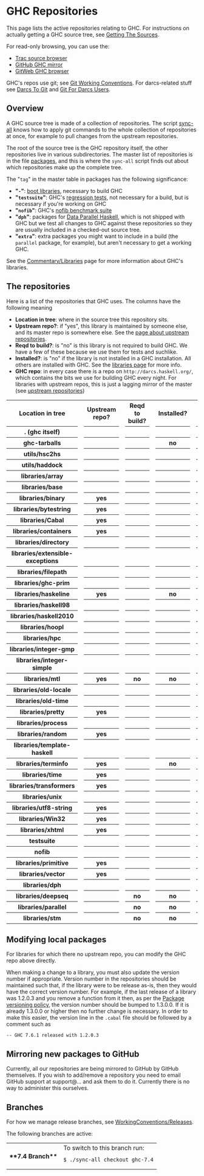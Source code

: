


# GHC Repositories



This page lists the active repositories relating to GHC. For instructions on actually getting a GHC source tree, see [Getting The Sources](building/getting-the-sources).



For read-only browsing, you can use the:


- [ Trac source browser](http://hackage.haskell.org/trac/ghc/browser)
- [ GitHub GHC mirror](http://github.com/ghc/ghc)
- [ GitWeb GHC browser](http://darcs.haskell.org/cgi-bin/gitweb.cgi)


GHC's repos use git; see [Git Working Conventions](working-conventions/git). For darcs-related stuff see [Darcs To Git](darcs-to-git) and [Git For Darcs Users](git-for-darcs-users).


## Overview



A GHC source tree is made of a collection of repositories. The script [sync-all](building/sync-all) knows how to apply git commands to the whole collection of repositories at once, for example to pull changes from the upstream repositories.



The root of the source tree is the GHC repository itself, the other repositories live in various subdirectories. The master list of repositories is in the file [packages](/trac/ghc/browser/ghc/packages), and this is where the `sync-all` script finds out about which repositories make up the complete tree.



The "`tag`" in the master table in packages has the following significance:


- **"`-`"**: [boot libraries](commentary/libraries), necessary to build GHC
- **"`testsuite`"**: GHC's [regression tests](building/running-tests), not necessary for a build, but is necessary if you're working on GHC
- **"`nofib`"**: GHC's [nofib benchmark suite](building/running-no-fib)
- **"`dph`"**: packages for [Data Parallel Haskell](data-parallel), which is not shipped with GHC but we test all changes to GHC against these repositories so they are usually included in a checked-out source tree.
- **"`extra`"**: extra packages you might want to include in a build (the `parallel` package, for example), but aren't necessary to get a working GHC.


See the [Commentary/Libraries](commentary/libraries) page for more information about GHC's libraries.


## The repositories



Here is a list of the repositories that GHC uses.  The columns have the following meaning


- **Location in tree**: where in the source tree this repository sits.
- **Upstream repo?**: if "yes", this library is maintained by someone else, 
  and its master repo is somewhere else.  See the [page about upstream repositories](repositories/upstream).
- **Reqd to build?**: is "no" is this library is not required to build GHC. We have a few of these because we use them for tests and suchlike.
- **Installed?**: is "no" if the library is not installed in a GHC installation. All others are installed with GHC. See the [libraries page](commentary/libraries) for more info.
- **GHC repo**: in every case there is a repo on `http://darcs.haskell.org/`, which contains the bits we use for building GHC every night. For libraries with upstream repos, this is just a lagging mirror of the master (see [upstream repositories](repositories/upstream))

<table><tr><th>Location in tree</th>
<td>   </td>
<th> Upstream repo?</th>
<td> </td>
<th>Reqd to build?</th>
<td>   </td>
<th>Installed?</th>
<td> </td>
<th>GHC repo http://darcs.haskell.org/...</th></tr>
<tr><th>. (ghc itself)</th>
<td>                    </td>
<th>     </th>
<td> </td>
<th>     </th>
<td> </td>
<th>     </th>
<td> </td>
<th>ghc.git/</th></tr>
<tr><th>ghc-tarballs</th>
<td>                      </td>
<th>     </th>
<td> </td>
<th>     </th>
<td> </td>
<th> no  </th>
<td> </td>
<th>ghc-tarballs.git/</th></tr>
<tr><th>utils/hsc2hs</th>
<td>                      </td>
<th>     </th>
<td> </td>
<th>     </th>
<td> </td>
<th>     </th>
<td> </td>
<th>utils/hsc2hs.git/</th></tr>
<tr><th>utils/haddock</th>
<td>                     </td>
<th>     </th>
<td> </td>
<th>     </th>
<td> </td>
<th>     </th>
<td> </td>
<th>haddock.git</th></tr>
<tr><th>libraries/array</th>
<td>                   </td>
<th>     </th>
<td> </td>
<th>     </th>
<td> </td>
<th>     </th>
<td> </td>
<th>packages/array.git/</th></tr>
<tr><th>libraries/base</th>
<td>                    </td>
<th>     </th>
<td> </td>
<th>     </th>
<td> </td>
<th>     </th>
<td> </td>
<th>packages/base.git/</th></tr>
<tr><th>libraries/binary</th>
<td>                  </td>
<th> yes </th>
<td> </td>
<th>     </th>
<td> </td>
<th>     </th>
<td> </td>
<th>packages/.git/</th></tr>
<tr><th>libraries/bytestring</th>
<td>              </td>
<th> yes </th>
<td> </td>
<th>     </th>
<td> </td>
<th>     </th>
<td> </td>
<th>packages/bytestring.git/</th></tr>
<tr><th>libraries/Cabal</th>
<td>                   </td>
<th> yes </th>
<td> </td>
<th>     </th>
<td> </td>
<th>     </th>
<td> </td>
<th>packages/Cabal.git/</th></tr>
<tr><th>libraries/containers</th>
<td>              </td>
<th> yes </th>
<td> </td>
<th>     </th>
<td> </td>
<th>     </th>
<td> </td>
<th>packages/containers.git/</th></tr>
<tr><th>libraries/directory</th>
<td>               </td>
<th>     </th>
<td> </td>
<th>     </th>
<td> </td>
<th>     </th>
<td> </td>
<th>packages/directory.git/</th></tr>
<tr><th>libraries/extensible-exceptions</th>
<td>   </td>
<th>     </th>
<td> </td>
<th>     </th>
<td> </td>
<th>     </th>
<td> </td>
<th>packages/extensible-exceptions.git/</th></tr>
<tr><th>libraries/filepath</th>
<td>                </td>
<th>     </th>
<td> </td>
<th>     </th>
<td> </td>
<th>     </th>
<td> </td>
<th>packages/filepath.git/</th></tr>
<tr><th>libraries/ghc-prim</th>
<td>                </td>
<th>     </th>
<td> </td>
<th>     </th>
<td> </td>
<th>     </th>
<td> </td>
<th>packages/ghc-prim.git/</th></tr>
<tr><th>libraries/haskeline</th>
<td>               </td>
<th> yes </th>
<td> </td>
<th>     </th>
<td> </td>
<th> no  </th>
<td> </td>
<th>packages/haskeline.git/</th></tr>
<tr><th>libraries/haskell98</th>
<td>               </td>
<th>     </th>
<td> </td>
<th>     </th>
<td> </td>
<th>     </th>
<td> </td>
<th>packages/haskell98.git/</th></tr>
<tr><th>libraries/haskell2010</th>
<td>             </td>
<th>     </th>
<td> </td>
<th>     </th>
<td> </td>
<th>     </th>
<td> </td>
<th>packages/haskell2010.git/</th></tr>
<tr><th>libraries/hoopl</th>
<td>                   </td>
<th>     </th>
<td> </td>
<th>     </th>
<td> </td>
<th>     </th>
<td> </td>
<th>packages/hoopl.git/</th></tr>
<tr><th>libraries/hpc</th>
<td>                     </td>
<th>     </th>
<td> </td>
<th>     </th>
<td> </td>
<th>     </th>
<td> </td>
<th>packages/hpc.git/</th></tr>
<tr><th>libraries/integer-gmp</th>
<td>             </td>
<th>     </th>
<td> </td>
<th>     </th>
<td> </td>
<th>     </th>
<td> </td>
<th>packages/integer-gmp.git/</th></tr>
<tr><th>libraries/integer-simple</th>
<td>          </td>
<th>     </th>
<td> </td>
<th>     </th>
<td> </td>
<th>     </th>
<td> </td>
<th>packages/integer-simple.git/</th></tr>
<tr><th>libraries/mtl</th>
<td>                     </td>
<th> yes </th>
<td> </td>
<th> no  </th>
<td> </td>
<th> no  </th>
<td> </td>
<th>packages/mtl.git/</th></tr>
<tr><th>libraries/old-locale</th>
<td>              </td>
<th>     </th>
<td> </td>
<th>     </th>
<td> </td>
<th>     </th>
<td> </td>
<th>packages/old-locale.git/</th></tr>
<tr><th>libraries/old-time</th>
<td>                </td>
<th>     </th>
<td> </td>
<th>     </th>
<td> </td>
<th>     </th>
<td> </td>
<th>packages/old-time.git/</th></tr>
<tr><th>libraries/pretty</th>
<td>                  </td>
<th> yes </th>
<td> </td>
<th>     </th>
<td> </td>
<th>     </th>
<td> </td>
<th>packages/pretty.git/</th></tr>
<tr><th>libraries/process</th>
<td>                 </td>
<th>     </th>
<td> </td>
<th>     </th>
<td> </td>
<th>     </th>
<td> </td>
<th>packages/process.git/</th></tr>
<tr><th>libraries/random</th>
<td>                  </td>
<th> yes </th>
<td> </td>
<th>     </th>
<td> </td>
<th>     </th>
<td> </td>
<th>packages/random.git/</th></tr>
<tr><th>libraries/template-haskell</th>
<td>        </td>
<th>     </th>
<td> </td>
<th>     </th>
<td> </td>
<th>     </th>
<td> </td>
<th>packages/template-haskell.git/</th></tr>
<tr><th>libraries/terminfo</th>
<td>     	       </td>
<th> yes </th>
<td> </td>
<th>     </th>
<td> </td>
<th> no  </th>
<td> </td>
<th>packages/terminfo.git/</th></tr>
<tr><th>libraries/time</th>
<td>         	       </td>
<th> yes </th>
<td> </td>
<th>     </th>
<td> </td>
<th>     </th>
<td> </td>
<th>packages/time.git/</th></tr>
<tr><th>libraries/transformers</th>
<td> 	       </td>
<th> yes </th>
<td> </td>
<th>     </th>
<td> </td>
<th>     </th>
<td> </td>
<th>packages/transformers.git/</th></tr>
<tr><th>libraries/unix</th>
<td>         	       </td>
<th>     </th>
<td> </td>
<th>     </th>
<td> </td>
<th>     </th>
<td> </td>
<th>packages/unix.git/</th></tr>
<tr><th>libraries/utf8-string</th>
<td>  	       </td>
<th> yes </th>
<td> </td>
<th>     </th>
<td> </td>
<th>     </th>
<td> </td>
<th>packages/utf8-string.git/</th></tr>
<tr><th>libraries/Win32</th>
<td>	    	       </td>
<th> yes </th>
<td> </td>
<th>     </th>
<td> </td>
<th>     </th>
<td> </td>
<th>packages/Win32.git/</th></tr>
<tr><th>libraries/xhtml</th>
<td>	    	       </td>
<th> yes </th>
<td> </td>
<th>     </th>
<td> </td>
<th>     </th>
<td> </td>
<th>packages/xhtml.git/</th></tr>
<tr><th>testsuite</th>
<td>              	       </td>
<th>     </th>
<td> </td>
<th>     </th>
<td> </td>
<th>     </th>
<td> </td>
<th>testsuite.git</th></tr>
<tr><th>nofib</th>
<td>                  	       </td>
<th>     </th>
<td> </td>
<th>     </th>
<td> </td>
<th>     </th>
<td> </td>
<th>nofib.git</th></tr>
<tr><th>libraries/primitive</th>
<td>       	       </td>
<th> yes </th>
<td> </td>
<th>     </th>
<td> </td>
<th>     </th>
<td> </td>
<th>packages/primitive.git/</th></tr>
<tr><th>libraries/vector</th>
<td>       	       </td>
<th> yes </th>
<td> </td>
<th>     </th>
<td> </td>
<th>     </th>
<td> </td>
<th>packages/vector.git/</th></tr>
<tr><th>libraries/dph</th>
<td>          	       </td>
<th>     </th>
<td> </td>
<th>     </th>
<td> </td>
<th>     </th>
<td> </td>
<th>packages/dph.git/</th></tr>
<tr><th>libraries/deepseq</th>
<td>      	       </td>
<th>     </th>
<td> </td>
<th> no  </th>
<td> </td>
<th> no </th>
<td> </td>
<th>packages/deepseq.git/</th></tr>
<tr><th>libraries/parallel</th>
<td>     	       </td>
<th>     </th>
<td> </td>
<th> no  </th>
<td> </td>
<th> no  </th>
<td> </td>
<th>packages/parallel.git/</th></tr>
<tr><th>libraries/stm</th>
<td>          	       </td>
<th>     </th>
<td> </td>
<th> no  </th>
<td> </td>
<th> no  </th>
<td> </td>
<th>packages/stm.git/</th></tr></table>


## Modifying local packages



For libraries for which there no upstream repo, you can modify the GHC repo above directly.



When making a change to a library, you must also update the version
number if appropriate. Version number in the repositories should be
maintained such that, if the library were to be release as-is, then
they would have the correct version number. For example, if the last
release of a library was 1.2.0.3 and you remove a function from it
then, as per the
[
Package versioning policy](http://www.haskell.org/haskellwiki/Package_versioning_policy),
the version number should be bumped to 1.3.0.0. If it is already
1.3.0.0 or higher then no further change is necessary. In order to
make this easier, the version line in the `.cabal` file should be
followed by a comment such as


```wiki
-- GHC 7.6.1 released with 1.2.0.3
```

## Mirroring new packages to GitHub



Currently, all our repositories are being mirrored to GitHub by GitHub themselves. If you wish to add/remove a repository you need to email GitHub support at support@… and ask them to do it. Currently there is no way to administer this ourselves.


## Branches



For how we manage release branches, see [WorkingConventions/Releases](working-conventions/releases).



The following branches are active:


<table><tr><th>**7.4 Branch**</th>
<td>
To switch to this branch run:

```wiki
$ ./sync-all checkout ghc-7.4
```

</td></tr></table>


